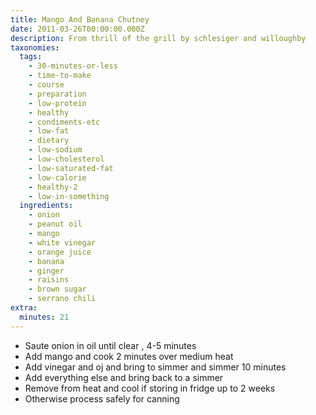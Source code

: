 ```yaml
---
title: Mango And Banana Chutney
date: 2011-03-26T00:00:00.000Z
description: From thrill of the grill by schlesiger and willoughby
taxonomies:
  tags:
    - 30-minutes-or-less
    - time-to-make
    - course
    - preparation
    - low-protein
    - healthy
    - condiments-etc
    - low-fat
    - dietary
    - low-sodium
    - low-cholesterol
    - low-saturated-fat
    - low-calorie
    - healthy-2
    - low-in-something
  ingredients:
    - onion
    - peanut oil
    - mango
    - white vinegar
    - orange juice
    - banana
    - ginger
    - raisins
    - brown sugar
    - serrano chili
extra:
  minutes: 21
---
```

 - Saute onion in oil until clear , 4-5 minutes
 - Add mango and cook 2 minutes over medium heat
 - Add vinegar and oj and bring to simmer and simmer 10 minutes
 - Add everything else and bring back to a simmer
 - Remove from heat and cool if storing in fridge up to 2 weeks
 - Otherwise process safely for canning
